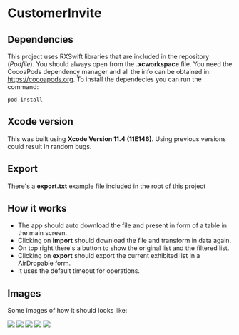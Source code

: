 # CustomerInvite

## Dependencies
This project uses RXSwift libraries that are included in the repository (*Podfile*). You should always open from the **.xcworkspace** file.
You need the CocoaPods dependency manager and all the info can be obtained in: https://cocoapods.org. To install the dependecies you can run the command:

```pod install```

## Xcode version
This was built using **Xcode Version 11.4 (11E146)**. Using previous versions could result in random bugs.

## Export
There's a **export.txt** example file included in the root of this project

## How it works
* The app should auto download the file and present in form of a table in the main screen.
* Clicking on **import** should download the file and transform in data again.
* On top right there's a button to show the original list and the filtered list.
* Clicking on **export** should export the current exhibited list in a AirDropable form.
* It uses the default timeout for operations.

## Images
Some images of how it should looks like:


<kbd><img src="https://github.com/brunomyrrha/CustomerInvite/blob/master/tutorialImages/export.png"></kbd>
<kbd><img src="https://github.com/brunomyrrha/CustomerInvite/blob/master/tutorialImages/full_list.png"></kbd>
<kbd><img src="https://github.com/brunomyrrha/CustomerInvite/blob/master/tutorialImages/filter_list.png"></kbd>
<kbd><img src="https://github.com/brunomyrrha/CustomerInvite/blob/master/tutorialImages/loading.png"></kbd>
<kbd><img src="https://github.com/brunomyrrha/CustomerInvite/blob/master/tutorialImages/timeout.png"></kbd>
